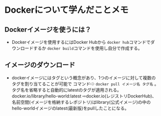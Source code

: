 # Dockerについて学んだことメモ

## Dockerイメージを使うには？
- Dockerイメージを使用するにはDocker Hubから `docker hub`コマンドでダウンロードするか
`docker build`コマンドを使用し自分で作成する。

## イメージのダウンロード
- dockerイメージにはタグという概念があり、1つのイメージに対して複数のタグを割り当てることが可能で
コマンド⇨ `docker pull イメージ名 タグ名` 。
タグ名を省略すると自動的にlatestのタグが適用される。
docker.io/library/hello-world:latest
⇨docker.io(レジストリDockerHub)、名前空間(イメージを格納するレポジトリ)はlibrary(公式イメージ)の中のhello-worldイメージのlatest(最新版)をpullしたことになる。